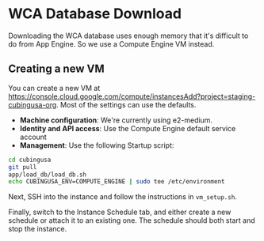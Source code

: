 # WCA Database Download

Downloading the WCA database uses enough memory that it's difficult to do from App Engine.  So we use a Compute Engine VM instead.

## Creating a new VM

You can create a new VM at https://console.cloud.google.com/compute/instancesAdd?project=staging-cubingusa-org.  Most of the settings can use the defaults.

* **Machine configuration**: We're currently using e2-medium.
* **Identity and API access**: Use the Compute Engine default service account
* **Management**: Use the following Startup script:

```sh
cd cubingusa
git pull
app/load_db/load_db.sh
echo CUBINGUSA_ENV=COMPUTE_ENGINE | sudo tee /etc/environment
```

Next, SSH into the instance and follow the instructions in `vm_setup.sh`.

Finally, switch to the Instance Schedule tab, and either create a new schedule or attach it to an existing one.  The schedule should both start and stop the instance.
